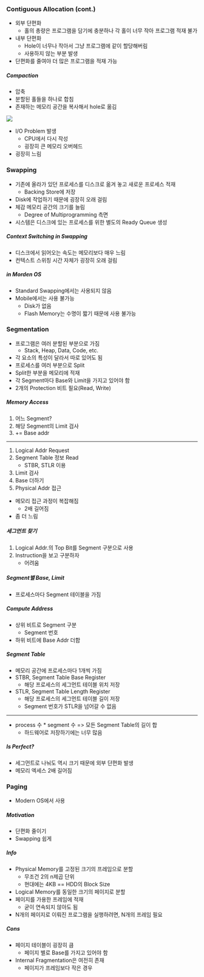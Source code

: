 ### Contiguous Allocation (cont.)

- 외부 단편화
  - 홀의 총량은 프로그램을 담기에 충분하나 각 홀이 너무 작아 프로그램 적재 불가
- 내부 단편화
  - Hole이 너무나 작아서 그냥 프로그램에 같이 할당해버림
  - 사용하지 않는 부분 발생
- 단편화를 줄여야 더 많은 프로그램을 적재 가능

##### Compaction

- 압축
- 분할된 홀들을 하나로 합침
- 존재하는 메모리 공간을 복사해서 hole로 옮김

<img src="https://github.com/L-Hyun/L-Hyun.github.io/blob/main/assets/OS/16-1.png?raw=true" />

- I/O Problem 발생
  - CPU에서 다시 작성
  - 굉장히 큰 메모리 오버헤드
- 굉장히 느림

### Swapping

- 기존에 올라가 있던 프로세스를 디스크로 옮겨 놓고 새로운 프로세스 적재
  - Backing Store에 저장
- Disk에 작업하기 때문에 굉장히 오래 걸림
- 체감 메모리 공간의 크기를 늘림
  - Degree of Multiprogramming 측면
- 시스템은 디스크에 있는 프로세스를 위한 별도의 Ready Queue 생성

##### Context Switching in Swapping

- 디스크에서 읽어오는 속도는 메모리보다 매우 느림
- 컨텍스트 스위칭 시간 자체가 굉장히 오래 걸림

##### in Morden OS

- Standard Swapping에서는 사용되지 않음
- Mobile에서는 사용 불가능
  - Disk가 없음
  - Flash Memory는 수명이 짧기 때문에 사용 불가능

### Segmentation

- 프로그램은 여러 분할된 부분으로 가짐
  - Stack, Heap, Data, Code, etc.
- 각 요소의 특성이 달라서 따로 있어도 됨
- 프로세스를 여러 부분으로 Split
- Split한 부분을 메모리에 적재
- 각 Segment마다 Base와 Limit을 가지고 있어야 함
- 2개의 Protection 비트 필요(Read, Write)

##### Memory Access

1. 어느 Segment?
2. 해당 Segment의 Limit 검사
3. += Base addr

---

1. Logical Addr Request
2. Segment Table 정보 Read
   - STBR, STLR 이용
3. Limit 검사
4. Base 더하기
5. Physical Addr 접근

- 메모리 접근 과정이 복잡해짐
  - 2배 길어짐
- 좀 더 느림

##### 세그먼트 찾기

1. Logical Addr.의 Top Bit를 Segment 구분으로 사용
2. Instruction을 보고 구분하자
   - 어려움

##### Segment별 Base, Limit

- 프로세스마다 Segment 테이블을 가짐

##### Compute Address

- 상위 비트로 Segment 구분
  - Segment 번호
- 하위 비트에 Base Addr 더함

##### Segment Table

- 메모리 공간에 프로세스마다 1개씩 가짐
- STBR, Segment Table Base Register
  - 해당 프로세스의 세그먼트 테이블 위치 저장
- STLR, Segment Table Length Register
  - 해당 프로세스의 세그먼트 테이블 길이 저장
  - Segment 번호가 STLR을 넘어갈 수 없음

---

- process 수 \* segment 수 => 모든 Segment Table의 길이 합
  - 하드웨어로 저장하기에는 너무 많음

##### Is Perfect?

- 세그먼트로 나눠도 역시 크기 때문에 외부 단편화 발생
- 메모리 엑세스 2배 길어짐

### Paging

- Modern OS에서 사용

##### Motivation

- 단편화 줄이기
- Swapping 쉽게

##### Info

- Physical Memory를 고정된 크기의 프레임으로 분할
  - 무조건 2의 n제곱 단위
  - 현대에는 4KB == HDD의 Block Size
- Logical Memory를 동일한 크기의 페이지로 분할
- 페이지를 가용한 프레임에 적재
  - 굳이 연속되지 않아도 됨
- N개의 페이지로 이뤄진 프로그램을 실행하려면, N개의 프레임 필요

##### Cons

- 페이지 테이블이 굉장히 큼
  - 페이지 별로 Base를 가지고 있어야 함
- Internal Fragmentation은 여전히 존재
  - 페이지가 프레임보다 작은 경우
